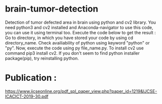 # brain-tumor-detection
Detection of tumor defected area in brain using python and cv2 library.
You need python3 and cv2 installed and Anaconda-navigator to use this code, you can use it using terminal too. Execute the code below to get the result :
Go to directory, in which you have stored your code by using cd directory_name.
Check availiability of python using keyword "python" or "py".
Now, execute the code using py file_name.py.
To install cv2 use command pip3 install cv2.
If you don't seem to find python installer package(pip), try reinstalling python.

# Publication : 
https://www.ijcseonline.org/pdf_spl_paper_view.php?paper_id=1219&IJCSE-ICACICT-2019-30.pdf


